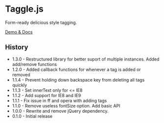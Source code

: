Taggle.js
=========

Form-ready delicious style tagging.

[Demo & Docs](http://sean.is/poppin/tags/)

## History

 - 1.3.0 - Restructured library for better suport of multiple instances. Added add/remove functions
 - 1.2.0 - Added callback functions for whenever a tag is added or removed
 - 1.1.4 - Prevent holding down backspace key from deleting all tags quickly
 - 1.1.3 - Set innerText only for <= IE8
 - 1.1.2 - Add support for IE8 and IE9
 - 1.1.1 - Fix issue in ff and opera with adding tags
 - 1.1.0 - Remove useless fontSize option. Add basic API
 - 1.0.0 - Rewrite and remove jQuery dependency.
 - 0.1.0 - Initial release
